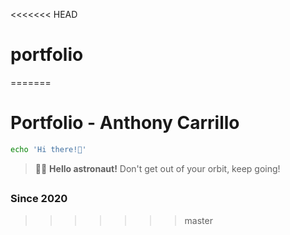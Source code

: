 <<<<<<< HEAD
# portfolio
=======
# Portfolio - Anthony Carrillo

```sh
echo 'Hi there!👋'
```

> 🧑‍🚀 **Hello astronaut!** Don't get out of your orbit, keep going!



##

### Since 2020
>>>>>>> master
